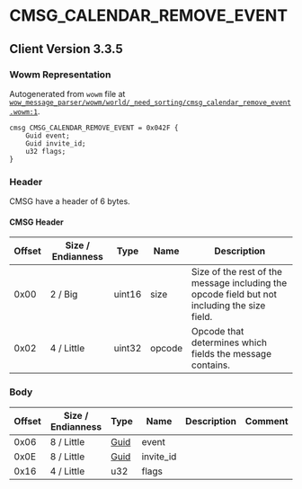 # CMSG_CALENDAR_REMOVE_EVENT

## Client Version 3.3.5

### Wowm Representation

Autogenerated from `wowm` file at [`wow_message_parser/wowm/world/_need_sorting/cmsg_calendar_remove_event.wowm:1`](https://github.com/gtker/wow_messages/tree/main/wow_message_parser/wowm/world/_need_sorting/cmsg_calendar_remove_event.wowm#L1).
```rust,ignore
cmsg CMSG_CALENDAR_REMOVE_EVENT = 0x042F {
    Guid event;
    Guid invite_id;
    u32 flags;
}
```
### Header

CMSG have a header of 6 bytes.

#### CMSG Header

| Offset | Size / Endianness | Type   | Name   | Description |
| ------ | ----------------- | ------ | ------ | ----------- |
| 0x00   | 2 / Big           | uint16 | size   | Size of the rest of the message including the opcode field but not including the size field.|
| 0x02   | 4 / Little        | uint32 | opcode | Opcode that determines which fields the message contains.|

### Body

| Offset | Size / Endianness | Type | Name | Description | Comment |
| ------ | ----------------- | ---- | ---- | ----------- | ------- |
| 0x06 | 8 / Little | [Guid](../spec/packed-guid.md) | event |  |  |
| 0x0E | 8 / Little | [Guid](../spec/packed-guid.md) | invite_id |  |  |
| 0x16 | 4 / Little | u32 | flags |  |  |

